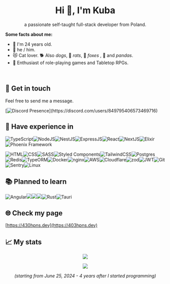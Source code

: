 <h1 align="center">Hi 👋, I'm Kuba</h1>

<p align="center">a passionate self-taught full-stack developer from Poland.</p>


**Some facts about me:**

- 🥸 I'm 24 years old.
- 🙂 he / him.
- 😻 Cat lover. 🐕 Also *dogs*,  🐀 *rats*, 🦊 *foxes* ,  🐼 and *pandas*.
- 🎲 Enthusiast of role-playing games and Tabletop RPGs.

‏‏‎ ‎

## 🤝 Get in touch
Feel free to send me a message.
<p align="center">

[![Discord Presence](https://lanyard.cnrad.dev/api/849795406573469716?idleMessage=Probably%20doing%20something%20else...)](https://discord.com/users/849795406573469716)

</p>


## 🔧 Have experience in

<img src="https://img.shields.io/badge/typescript-%23007ACC.svg?style=for-the-badge&logo=typescript&logoColor=white" alt="TypeScript" /><img src="https://img.shields.io/badge/node.js-6DA55F?style=for-the-badge&logo=node.js&logoColor=white" alt="NodeJS"/><img src="https://img.shields.io/badge/nestjs-%23E0234E.svg?style=for-the-badge&logo=nestjs&logoColor=white" alt="NestJS"/><img src="https://img.shields.io/badge/express.js-%23404d59.svg?style=for-the-badge&logo=express&logoColor=%2361DAFB" alt="ExpressJS"/><img src="https://img.shields.io/badge/react-%2320232a.svg?style=for-the-badge&logo=react&logoColor=%2361DAFB" alt="React" /><img src="https://img.shields.io/badge/Next-black?style=for-the-badge&logo=next.js&logoColor=white" alt="NextJS" /><img src="https://img.shields.io/badge/c%23-%23239120.svg?style=for-the-badge&logo=c-sharp&logoColor=white" alt="" /><img src="https://img.shields.io/badge/.NET-5C2D91?style=for-the-badge&logo=.net&logoColor=white" alt="" /><img src="https://img.shields.io/badge/elixir-%234B275F.svg?style=for-the-badge&logo=elixir&logoColor=white" alt="Elixir" /><img src="https://img.shields.io/badge/phoenixframework-%23FD4F00.svg?style=for-the-badge&logo=phoenixframework&logoColor=black" alt="Phoenix Framework" />


<img src="https://img.shields.io/badge/html5-%23E34F26.svg?style=for-the-badge&logo=html5&logoColor=white" alt="HTML" /><img src="https://img.shields.io/badge/css3-%231572B6.svg?style=for-the-badge&logo=css3&logoColor=white" alt="CSS" /><img src="https://img.shields.io/badge/SASS-hotpink.svg?style=for-the-badge&logo=SASS&logoColor=white" alt="SASS" /><img src="https://img.shields.io/badge/styled--components-DB7093?style=for-the-badge&logo=styled-components&logoColor=white" alt="Styled Components" /><img src="https://img.shields.io/badge/tailwindcss-%2338B2AC.svg?style=for-the-badge&logo=tailwind-css&logoColor=white" alt="TailwindCSS" /><img src="https://img.shields.io/badge/chakra-%234ED1C5.svg?style=for-the-badge&logo=chakraui&logoColor=white" alt="" /><img src="https://img.shields.io/badge/mysql-%2300f.svg?style=for-the-badge&logo=mysql&logoColor=white" alt="" /><img src="https://img.shields.io/badge/PostgreSQL-316192?style=for-the-badge&logo=postgresql&logoColor=white" alt="Postgres" /><img src="https://img.shields.io/badge/redis-%23DD0031.svg?style=for-the-badge&logo=redis&logoColor=white" alt="Redis" /><img src="https://img.shields.io/badge/redux-%23593d88.svg?style=for-the-badge&logo=redux&logoColor=white" alt="" /><img src="https://img.shields.io/badge/axios-671ddf?&style=for-the-badge&logo=axios&logoColor=white" alt="" /><img src="https://img.shields.io/badge/React_Query-FF4154?style=for-the-badge&logo=React_Query&logoColor=white" alt="" /><img src="https://img.shields.io/badge/vite-%23646CFF.svg?style=for-the-badge&logo=vite&logoColor=white" alt="" /><img src="https://img.shields.io/badge/webpack-%238DD6F9.svg?style=for-the-badge&logo=webpack&logoColor=black" alt="" /><img src="https://img.shields.io/badge/lua-%232C2D72.svg?style=for-the-badge&logo=lua&logoColor=white" alt="" /><img src="https://img.shields.io/badge/Prisma-3982CE?style=for-the-badge&logo=Prisma&logoColor=white" alt="" /><img src="https://camo.githubusercontent.com/6f7c001de494cf07a82795ba44bca083ebb61ba91e821d920acfd7a28f8523e1/68747470733a2f2f696d672e736869656c64732e696f2f62616467652f747970656f726d2d4645303830333f7374796c653d666f722d7468652d6261646765266c6f676f3d747970656f726d266c6f676f436f6c6f723d7768697465" alt="TypeORM" /><img src="https://img.shields.io/badge/docker-%230db7ed.svg?style=for-the-badge&logo=docker&logoColor=white" alt="Docker" /><img src="https://img.shields.io/badge/nginx-%23009639.svg?style=for-the-badge&logo=nginx&logoColor=white" alt="nginx" /><img src="https://img.shields.io/badge/AWS-%23FF9900.svg?style=for-the-badge&logo=amazon-aws&logoColor=white" alt="AWS" /><img src="https://img.shields.io/badge/Cloudflare-F38020?style=for-the-badge&logo=Cloudflare&logoColor=white" alt="Cloudflare"/><img src="https://camo.githubusercontent.com/de7fa36363b2a3556b48098df25827b6c8c30808233eda877fed4f7c76781262/68747470733a2f2f696d672e736869656c64732e696f2f62616467652f5a6f642d3345363742312e7376673f7374796c653d666f722d7468652d6261646765266c6f676f3d5a6f64266c6f676f436f6c6f723d7768697465" alt="zod" /><img src="https://camo.githubusercontent.com/5b9fdd18d3be6c05fa2eec8e20a7f20e42cebdf8bbd1f996a606b6a0e4abd018/68747470733a2f2f696d672e736869656c64732e696f2f62616467652f4a534f4e253230576562253230546f6b656e732d3030303030302e7376673f7374796c653d666f722d7468652d6261646765266c6f676f3d4a534f4e2d5765622d546f6b656e73266c6f676f436f6c6f723d7768697465" alt="JWT"/><img src="https://img.shields.io/badge/jira-%230A0FFF.svg?style=for-the-badge&logo=jira&logoColor=white" alt="" /><img src="https://img.shields.io/badge/git-%23F05033.svg?style=for-the-badge&logo=git&logoColor=white" alt="Git" /><img src="https://img.shields.io/badge/github-%23121011.svg?style=for-the-badge&logo=github&logoColor=white" alt="" /><img src="https://img.shields.io/badge/GitLab-330F63?style=for-the-badge&logo=gitlab&logoColor=white" alt="" /><img src="https://img.shields.io/badge/sentry-%23362D59.svg?style=for-the-badge&logo=sentry&logoColor=white" alt="Sentry" /><img src="https://img.shields.io/badge/Linux-FCC624?style=for-the-badge&logo=linux&logoColor=black" alt="Linux" />

## 📚 Planned to learn

<img src="https://img.shields.io/badge/Angular-DD0031?style=for-the-badge&logo=angular&logoColor=white" alt="Angular" /><img src="https://img.shields.io/badge/blender-%23F5792A.svg?style=for-the-badge&logo=blender&logoColor=white" /><img src="https://img.shields.io/badge/-Unreal%20Engine-313131?style=for-the-badge&logo=unreal-engine&logoColor=white" /><img src="https://img.shields.io/badge/C%2B%2B-00599C?style=for-the-badge&logo=c%2B%2B&logoColor=white" /><img src="https://img.shields.io/badge/Rust-000000?style=for-the-badge&logo=rust&logoColor=white" alt="Rust" /><img src="https://img.shields.io/badge/Tauri-FFC131?style=for-the-badge&logo=Tauri&logoColor=white" alt="Tauri" />

## 🌐 Check my page
[https://430hpns.dev](https://403hpns.dev)

## 📈 My stats

<p align="center">
  <img src="https://komarev.com/ghpvc/?username=403hpns&style=for-the-badge" />
</p>

<p align="center">
  <img src="https://github-readme-stats.vercel.app/api/wakatime?username=403hpns" />
</p>
<p align="center">
    <em>(starting from June 25, 2024 - 4 years after I started programming)</em>
</p>

<h2> </h2>
<div align="center">
  <img src="https://i.imgur.com/ll2HzoZ.jpg" alt="" />
</div>



